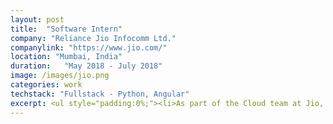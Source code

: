 ```yaml
---
layout: post
title:  "Software Intern"
company: "Reliance Jio Infocomm Ltd."
companylink: "https://www.jio.com/"
location: "Mumbai, India"
duration:   "May 2018 - July 2018"
image: /images/jio.png
categories: work
techstack: "Fullstack - Python, Angular"
excerpt: <ul style="padding:0%;"><li>As part of the Cloud team at Jio, developed the Launchpad platform for developers to manage virtual machine instances and deploy applications on Jio’s private cloud service. <li>Worked on the backend development of the platform using web frameworks like Tornado and frontend using Angular, along with containerization and orchestration of the application.</li><li>Simplified the developer experience through creation of 1-click virtual machine instances on the private cloud of the Jio Advanced Web Services (AWS).</li></ul>
---
```


